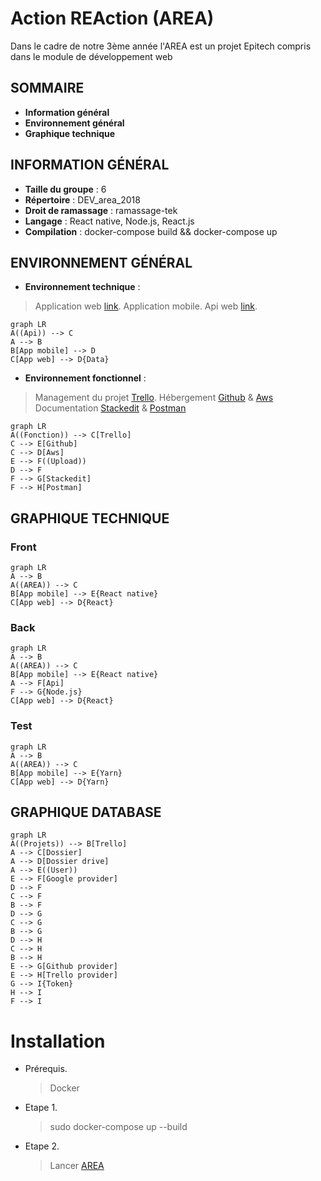 

# Action REAction (AREA)
Dans le cadre de notre 3ème année l'AREA est un projet Epitech compris dans le module de développement web

## SOMMAIRE
- **Information général**
- **Environnement général**
 - **Graphique technique**

## INFORMATION GÉNÉRAL

- **Taille du groupe** : 6
- **Répertoire** : DEV_area_2018
- **Droit de ramassage** : ramassage-tek
 - **Langage** : React native, Node.js, React.js
 - **Compilation** : docker-compose build && docker-compose up

## ENVIRONNEMENT GÉNÉRAL

- **Environnement technique** :

> Application web  [link](https://7rib3.com/signin).
>  Application mobile.
> Api web [link](https://documenter.getpostman.com/view/6448473/S11DVMpa).

```mermaid
graph LR
A((Api)) --> C
A --> B
B[App mobile] --> D
C[App web] --> D{Data}
```

- **Environnement fonctionnel** :

> Management du projet [Trello](https://trello.com/b/04fAMfBU/tribe).
> Hébergement [Github](http://github.com) &  [Aws](http://github.com)
> Documentation [Stackedit](stackedit.io) & [Postman](http://github.com)

```mermaid
graph LR
A((Fonction)) --> C[Trello]
C --> E[Github]
C --> D[Aws]
E --> F((Upload))
D --> F
F --> G[Stackedit]
F --> H[Postman]
```

## GRAPHIQUE TECHNIQUE

### Front
```mermaid
graph LR
A --> B
A((AREA)) --> C
B[App mobile] --> E{React native}
C[App web] --> D{React}
```

### Back
```mermaid
graph LR
A --> B
A((AREA)) --> C
B[App mobile] --> E{React native}
A --> F[Api]
F --> G{Node.js}
C[App web] --> D{React}
```

### Test
```mermaid
graph LR
A --> B
A((AREA)) --> C
B[App mobile] --> E{Yarn}
C[App web] --> D{Yarn}
```

## GRAPHIQUE DATABASE
```mermaid
graph LR
A((Projets)) --> B[Trello]
A --> C[Dossier]
A --> D[Dossier drive]
A --> E((User))
E --> F[Google provider]
D --> F
C --> F
B --> F
D --> G
C --> G
B --> G
D --> H
C --> H
B --> H
E --> G[Github provider]
E --> H[Trello provider]
G --> I{Token}
H --> I
F --> I
```
# Installation
- Prérequis.
  > Docker

- Etape 1.
  > sudo docker-compose up --build

- Etape 2.
  > Lancer [AREA](http://localhost/8081)
  
